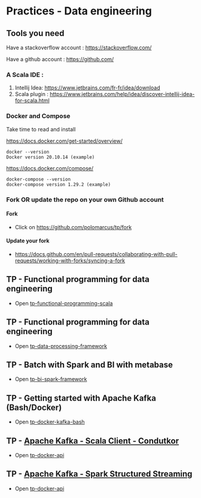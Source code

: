 # Practices - Data engineering

## Tools you need
Have a stackoverflow account : https://stackoverflow.com/

Have a github account : https://github.com/

### A Scala IDE :
1. Intellij Idea: https://www.jetbrains.com/fr-fr/idea/download
2. Scala plugin : https://www.jetbrains.com/help/idea/discover-intellij-idea-for-scala.html

### Docker and Compose
Take time to read and install

https://docs.docker.com/get-started/overview/
```
docker --version
Docker version 20.10.14 (example)
```

https://docs.docker.com/compose/
```
docker-compose --version
docker-compose version 1.29.2 (example)
```

### Fork OR update the repo on your own Github account
#### Fork 
* Click on https://github.com/polomarcus/tp/fork

#### Update your fork
* https://docs.github.com/en/pull-requests/collaborating-with-pull-requests/working-with-forks/syncing-a-fork

## TP - Functional programming for data engineering
* Open [tp-functional-programming-scala](https://github.com/polomarcus/tp/tree/main/tp-functional-programming-scala)

## TP - Functional programming for data engineering
* Open [tp-data-processing-framework](https://github.com/polomarcus/tp/tree/main/tp-data-processing-framework)

## TP - Batch with Spark and BI with metabase
* Open [tp-bi-spark-framework](https://github.com/polomarcus/tp/tree/main/tp-bi-spark-framework)

## TP - Getting started with Apache Kafka (Bash/Docker)
* Open [tp-docker-kafka-bash](https://github.com/polomarcus/tp/tree/main/tp-docker-kafka-bash)

## TP - [Apache Kafka - Scala Client - Condutkor](https://kafka.apache.org/)
* Open [tp-docker-api](https://github.com/polomarcus/tp/tree/main/tp-kafka-api)

## TP - [Apache Kafka - Spark Structured Streaming](https://kafka.apache.org/)
* Open [tp-docker-api](https://github.com/polomarcus/tp/tree/main/tp-spark-structured-stream-kafka)
